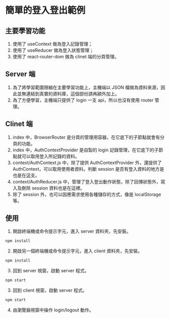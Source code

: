 # 簡單的登入登出範例

## 主要學習功能
1. 使用了 useContext 做為登入記錄管理；
2. 使用了 useReducer 做為登入狀態管理；
3. 使用了 react-router-dom 做為 clinet 端的分頁管理。

## Server 端
1. 為了將學習範圍限縮在主要學習功能上，主機端以 JSON 檔做為資料來源，因此並無連結到真實的資料庫，這個部份請再額外加上。
2. 為了方便學習，主機端只提供了 login 一支 api，所以也沒有使用 router 管理。

## Clinet 端
1. index 中，BrowserRouter 是分頁的管理用容器，在它底下的子節點就會有分頁的功能。
2. index 中，AuthContextProvider 是自製的 login 記錄管理，在它底下的子節點就可以取用登入所記錄的資料。
3. context/AuthContext.js 中，除了提供 AuthContextProvider 外，還提供了 AuthContext，可以取用使用者資料。判斷 session 是否有登入資料的地方是也是在這支。
4. context/AuthReducer.js 中，管理了登入登出動作狀態，除了回傳狀態外，寫入及刪除 session 資料也是在這裡。
5. 除了 session 外，也可以因應需求使用各種儲存的方式，像是 localStorage 等。

## 使用
1. 開啟終端機或命令提示字元，進入 server 資料夾，先安裝。
```
npm install
```
2. 開啟另一個終端機或命令提示字元，進入 client 資料夾，先安裝。
```
npm install
```
3. 回到 server 視窗，啟動 server 程式。
```
npm start
```
3. 回到 client 視窗，啟動 server 程式。
```
npm start
```
4. 由瀏覽器視窗中操作 login/logout 動作。